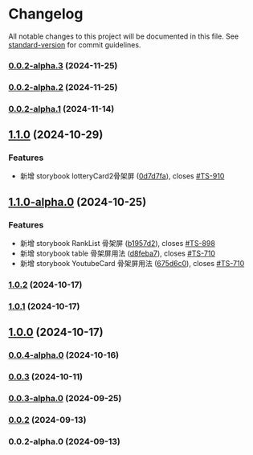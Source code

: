 # Changelog

All notable changes to this project will be documented in this file. See [standard-version](https://github.com/conventional-changelog/standard-version) for commit guidelines.

### [0.0.2-alpha.3](https://github.com/acrool/acrool-react-jackpot/compare/v0.0.2-alpha.2...v0.0.2-alpha.3) (2024-11-25)

### [0.0.2-alpha.2](https://github.com/acrool/acrool-react-jackpot/compare/v0.0.2-alpha.1...v0.0.2-alpha.2) (2024-11-25)

### [0.0.2-alpha.1](https://github.com/acrool/acrool-react-jackpot/compare/v0.0.2-alpha.0...v0.0.2-alpha.1) (2024-11-14)

## [1.1.0](https://github.com/acrool/acrool-react-jackpot/compare/v1.1.0-alpha.0...v1.1.0) (2024-10-29)


### Features

* 新增 storybook lotteryCard2骨架屏 ([0d7d7fa](https://github.com/acrool/acrool-react-jackpot/commit/0d7d7fa67d9ac1ebe24c2ae68a2b3b91b7b36064)), closes [#TS-910](https://github.com/acrool/acrool-react-jackpot/issues/TS-910)

## [1.1.0-alpha.0](https://github.com/acrool/acrool-react-jackpot/compare/v1.0.2...v1.1.0-alpha.0) (2024-10-25)


### Features

* 新增 storybook RankList 骨架屏 ([b1957d2](https://github.com/acrool/acrool-react-jackpot/commit/b1957d2f1e02c2f216ec72fd24da8213d14811e8)), closes [#TS-898](https://github.com/acrool/acrool-react-jackpot/issues/TS-898)
* 新增 storybook table 骨架屏用法 ([d8feba7](https://github.com/acrool/acrool-react-jackpot/commit/d8feba772a084b75c570175bde6bf245a274c325)), closes [#TS-710](https://github.com/acrool/acrool-react-jackpot/issues/TS-710)
* 新增 storybook YoutubeCard 骨架屏用法 ([675d6c0](https://github.com/acrool/acrool-react-jackpot/commit/675d6c0982869ce97928e7e7dec314988e35d9b5)), closes [#TS-710](https://github.com/acrool/acrool-react-jackpot/issues/TS-710)

### [1.0.2](https://github.com/acrool/acrool-react-jackpot/compare/v1.0.1...v1.0.2) (2024-10-17)

### [1.0.1](https://github.com/acrool/acrool-react-jackpot/compare/v1.0.0...v1.0.1) (2024-10-17)

## [1.0.0](https://github.com/acrool/acrool-react-jackpot/compare/v0.0.4-alpha.0...v1.0.0) (2024-10-17)

### [0.0.4-alpha.0](https://github.com/acrool/acrool-react-jackpot/compare/v0.0.3...v0.0.4-alpha.0) (2024-10-16)

### [0.0.3](https://github.com/acrool/acrool-react-jackpot/compare/v0.0.3-alpha.0...v0.0.3) (2024-10-11)

### [0.0.3-alpha.0](https://github.com/acrool/acrool-react-jackpot/compare/v0.0.2...v0.0.3-alpha.0) (2024-09-25)

### [0.0.2](https://github.com/acrool/acrool-react-jackpot/compare/v0.0.2-alpha.0...v0.0.2) (2024-09-13)

### 0.0.2-alpha.0 (2024-09-13)
